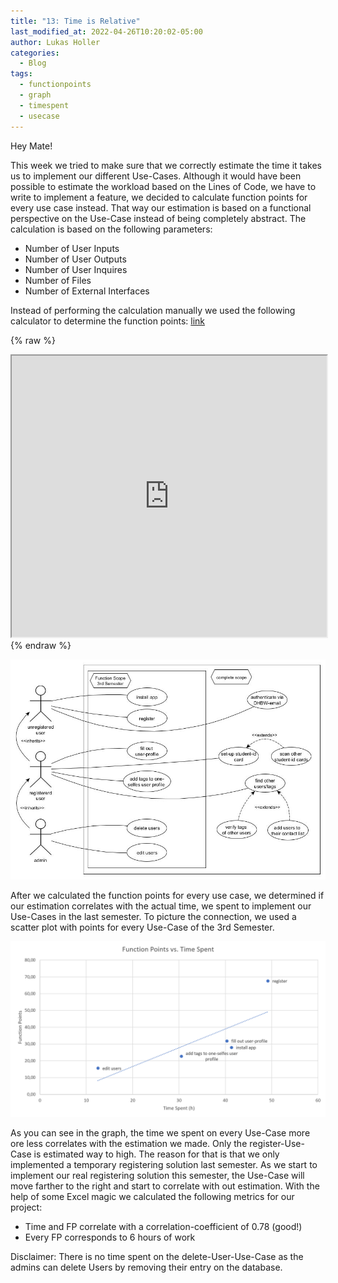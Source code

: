 ```yaml
---
title: "13: Time is Relative"
last_modified_at: 2022-04-26T10:20:02-05:00
author: Lukas Holler
categories:
  - Blog
tags:
  - functionpoints
  - graph
  - timespent
  - usecase
---
```


Hey Mate!

This week we tried to make sure that we correctly estimate the time it takes us to implement our different Use-Cases. Although it would have been possible to estimate the workload based on the Lines of Code, we have to write to implement a feature, we decided to calculate function points for every use case instead. That way our estimation is based on a functional perspective on the Use-Case instead of being completely abstract. 
The calculation is based on the following parameters:

- Number of User Inputs
- Number of User Outputs
- Number of User Inquires
- Number of Files
- Number of External Interfaces

Instead of performing the calculation manually we used the following calculator to determine the function points: [link](http://groups.umd.umich.edu/cis/course.des/cis525/js/f00/harvey/FP_Calc.html?tCountVal=0#FPCalc) 

{% raw %}
<iframe style="width: 100%; height: 450px;" src="https://docs.google.com/spreadsheets/d/e/2PACX-1vSSsadckaVqBLdA9DZbGnziP3yyenmTxh2J9b9lrnEbPYt2yJf_EFk9fl1_9rXvPNPPQMXdvGOh92Gj/pubhtml?widget=true&amp;headers=false"></iframe>
{% endraw %}

![Use-Cases](https://raw.githubusercontent.com/DHBW-Experts/documents/main/UseCases/UseCase-Diagram.jpg)

After we calculated the function points for every use case, we determined if our estimation correlates with the actual time, we spent to implement our Use-Cases in the last semester. To picture the connection, we used a scatter plot with points for every Use-Case of the 3rd Semester.

![Graph](https://raw.githubusercontent.com/DHBW-Experts/documents/main/UseCases/FunctionPointsVsTimeSpent.png)

As you can see in the graph, the time we spent on every Use-Case more ore less correlates with the estimation we made. Only the register-Use-Case is estimated way to high. The reason for that is that we only implemented a temporary registering solution last semester. As we start to implement our real registering solution this semester, the Use-Case will move farther to the right and start to correlate with out estimation.
With the help of some Excel magic we calculated the following metrics for our project:

- Time and FP correlate with a correlation-coefficient of 0.78 (good!)
- Every FP corresponds to 6 hours of work 

Disclaimer: There is no time spent on the delete-User-Use-Case as the admins can delete Users by removing their entry on the database.


